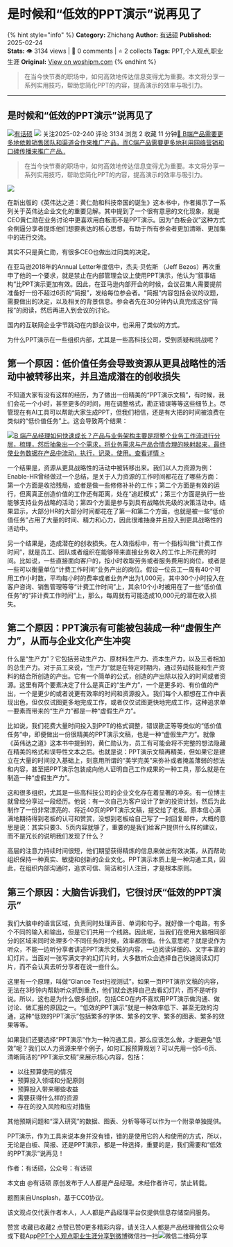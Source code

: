 # 是时候和“低效的PPT演示”说再见了
{% hint style="info" %}
**Category:** Zhichang
**Author:** [有话硕](https://www.woshipm.com/u/1557916)
**Published:** 2025-02-24  
**Stats:** 👁️ 3134 views | 💬 0 comments | ⭐ 2 collects
**Tags:** PPT,个人观点,职业生涯
**Original:** [View on woshipm.com](https://www.woshipm.com/zhichang/6184084.html)
{% endhint %}
> 在当今快节奏的职场中，如何高效地传达信息变得尤为重要。本文将分享一系列实用技巧，帮助您简化PPT的内容，提高演示的效率与吸引力。

---

## 是时候和“低效的PPT演示”说再见了

[![](https://static.woshipm.com/view/woshipm_api_def_20231219092604_5859.jpg?imageView2/1/w/72/h/72/q/100)](https://www.woshipm.com/u/1557916)[有话硕](https://www.woshipm.com/u/1557916) ![](https://static.woshipm.com/tag/1101_1@2x.png) 关注2025-02-240 评论 3134 浏览 2 收藏 11 分钟[🔗 B端产品需要更多地依赖销售团队和渠道合作来推广产品，而C端产品需要更多地利用网络营销和口碑传播来推广产品..](https://ke.qidianla.com/courses/bcpm)

> 在当今快节奏的职场中，如何高效地传达信息变得尤为重要。本文将分享一系列实用技巧，帮助您简化PPT的内容，提高演示的效率与吸引力。

![](https://image.woshipm.com/2023/07/07/47125c56-1c97-11ee-a448-00163e0b5ff3.jpg)

在新出版的《英伟达之道：黄仁勋和科技帝国的诞生》这本书中，作者揭示了一系列关于英伟达企业文化的重要见解。其中提到了一个很有意思的文化现象，就是CEO黄仁勋在业务讨论中更喜欢用白板而不是PPT演示。因为“白板会议”这种方式会倒逼分享者提炼他们想要表达的核心思想，有助于所有参会者更加清晰、更加集中的进行交流。

其实不只是黄仁勋，有很多CEO也做出过同类的决定。

在亚马逊2018年的Annual Letter年度信中，杰夫·贝佐斯 （Jeff Bezos）再次重申了他的一个要求，就是禁止在内部管理会议上使用PPT演示，他认为“叙事结构”比PPT演示更加有效。因此，在亚马逊内部开会的时候，会议召集人需要提前准备好一份不超过6页的“简报”，发给每位参会者。“简报”内容包括会议的议题，需要做出的决定，以及相关的背景信息。参会者先在30分钟内认真完成这份“简报”的阅读，然后再进入到会议的讨论。

国内的互联网企业字节跳动在内部会议中，也采用了类似的方式。

为什么PPT演示在一些组织内部，尤其是一些高科技公司，受到质疑和挑战呢？

## 第一个原因：低价值任务会导致资源从更具战略性的活动中被转移出来，并且造成潜在的创收损失

不知道大家有没有这样的经历，为了做出一份精美的“PPT演示文稿”，有时候，我们会花一个小时，甚至更多的时间，用在调整格式，勘正错误等等这些细节上。尽管现在有AI工具可以帮助大家生成PPT，但我们相信，还是有大把的时间被浪费在类似的“低价值任务”上。这会导致两个结果：

[![](https://image.woshipm.com/2023/08/02/a53a469e-30e3-11ee-88e7-00163e0b5ff3.png)B 端产品经理如何快速成长？产品与业务架构主要是将整个业务工作流进行分层，梳理，然后抽象出一个个需求，将业务需求与产品合情合理的映射起来，最终使业务数据在产品中流动，执行，记录，使用。查看详情 >](https://ke.qidianla.com/courses/bcpm)

一个结果是，资源从更具战略性的活动中被转移出来。我们以人力资源为例：Enable-HR曾经做过一个总结，是关于人力资源的工作时间都花在了哪些方面：第一个方面是收拾残局，或者是做一些修修补补的工作；第二个方面是有效的运行，但离真正创造价值的工作还有距离，处在“追赶模式”；第三个方面是执行一些能够支持业务战略的活动；第四个方面是参与到具有战略优先级的决策活动中。结果显示，大部分HR的大部分时间都花在了第一和第二个方面，也就是被一些“低价值任务”占用了大量的时间、精力和心力，因此很难抽身并且投入到更具战略性的活动中。

另一个结果是，造成潜在的创收损失。在人效指标中，有一个指标叫做“计费工作时间”，就是员工、团队或者组织在能够带来直接业务收入的工作上所花费的时间。比如说，一些直接面向客户的，按小时收取劳务或者服务费用的岗位，或者是一些可以衡量单位“计费工作时间”业务产出的岗位。假设一位员工一周有40个可用工作小时数，平均每小时的费率或者业务产出为1,000元，其中30个小时投入在客户咨询、销售管理等等“计费工作时间”上，其余10个小时被用在了一些“低价值任务”的“非计费工作时间”上，那么，每周就有可能造成10,000元的潜在收入损失。

## 第二个原因：PPT演示有可能被包装成一种“虚假生产力”，从而与企业文化产生冲突

什么是“生产力”？它包括劳动生产力、原材料生产力、资本生产力，以及三者相加的总生产力。对于员工来说，“生产力”就是在特定时期内，通过劳动技能和生产资料的结合所创造的产出。它有一个简单的公式，创造的产出除以投入的时间或者资源。这里有两个要素决定了什么是真正的“生产力”，一个是更多的、有价值的产出，一个是更少的或者说更有效率的时间和资源投入。我们每个人都想在工作中表现出色，但仅仅试图更多地完成工作，或者仅仅试图更快地完成工作，这种追求单一要素而带来的“生产力”都是一种“虚假生产力”。

比如说，我们花费大量时间投入到PPT的格式调整，错误勘正等等类似的“低价值任务”中，即便做出一份很精美的PPT演示文稿，也是一种“虚假生产力”。就像《英伟达之道》这本书中提到的，黄仁勋认为，员工有可能会将不完整的想法隐藏在精美的格式和误导性文本之后。也就是说：PPT演示文稿再精美，但如果它是建立在大量的时间投入基础上，刻意用所谓的“美学完美”来弥补或者掩盖薄弱的想法和内容，甚至把PPT演示包装成向他人证明自己工作成果的一种工具，那么就是在制造一种“虚假生产力”。

这和很多组织，尤其是一些高科技公司的企业文化存在着显著的冲突。有一位博主就曾经分享过一段经历。他说：有一次自己为客户设计了新的投资计划，然后为此制作了一份非常漂亮的、将近40页的PPT演示文稿，提交给了老板。原本信心满满地期待得到老板的认可和赞赏，没想到老板给自己写了一封回复邮件，大概的意思是说：其实只要3、5页内容就够了，重要的是我们给客户提供什么样的建议，而不是冗长的说明我们发现了什么？

高层的注意力持续时间很短，他们期望获得精炼的信息来做出有效决策，从而帮助组织保持一种真实、敏捷和创新的企业文化。PPT演示本质上是一种沟通工具，因此，在组织内部沟通时，追求可信、简洁和引人注目，才是根本原则。

## 第三个原因：大脑告诉我们，它很讨厌“低效的PPT演示”

我们大脑中的语言区域，负责同时处理声音、单词和句子。就好像一个电路，有多个不同的输入和输出，但是它们共用一个线路。因此呢，当我们在使用大脑相同部分的区域来同时处理多个不同任务的时候，效率都很低。什么意思呢？就是说作为听众，不能一边听分享者讲述PPT演示文稿的内容，一边阅读详细的、文字丰富的幻灯片。当面对一张写满文字的幻灯片时，大多数听众会选择自己快速阅读幻灯片，而不会认真去听分享者在说一些什么。

这里有一个原理，叫做“Glance Test扫视测试”，如果一页PPT演示文稿的内容，无法在3秒钟内帮助听众抓到重点，他们就会选择自己去看幻灯片，而不是听你说。所以，这也是为什么很多组织，包括CEO在内不喜欢用PPT演示做沟通、做讨论、做汇报的原因之一。“低效的PPT演示”就是一种效率低下、甚至无效的沟通，这种“低效的PPT演示”包括繁多的字体、繁多的文字、繁多的图表、繁多的效果等等。

如果我们还要选择“PPT演示”作为一种沟通工具，那么应该怎么做，才能避免“低效”呢？我们以人力资源来举个例子，如何汇报预算规划？可以先用一份5-6页、清晰简洁的“PPT演示文稿”来展示核心内容，包括：

*   以往预算使用的情况
*   预算投入领域和分配原则
*   预算投入带来哪些收益
*   需要获得什么样的资源
*   存在的投入风险和应对措施

其他预期问题和“深入研究”的数据、图表、分析等等可以作为一个附录单独提供。

PPT演示，作为工具来说本身并没有错，错的是使用它的人和使用的方式，所以，无论是白板、简报、还是PPT演示，都是一种选择，重要的是，我们需要和“低效的PPT演示”说再见！

作者：有话硕，公众号：有话硕

本文由 @有话硕 原创发布于人人都是产品经理。未经作者许可，禁止转载。

题图来自Unsplash，基于CC0协议。

该文观点仅代表作者本人，人人都是产品经理平台仅提供信息存储空间服务。

赞赏 收藏已收藏2 点赞已赞0更多精彩内容，请关注人人都是产品经理微信公众号或下载App[PPT](https://www.woshipm.com/tag/ppt)[个人观点](https://www.woshipm.com/tag/%e4%b8%aa%e4%ba%ba%e8%a7%82%e7%82%b9)[职业生涯](https://www.woshipm.com/tag/%e8%81%8c%e4%b8%9a%e7%94%9f%e6%b6%af)[分享到微博](https://service.weibo.com/share/share.php?appkey=2775287854&title=是时候和“低效的PPT演示”说再见了&url=https://www.woshipm.com/zhichang/6184084.html&pic=https://image.woshipm.com/2023/07/07/47125c56-1c97-11ee-a448-00163e0b5ff3.jpg)微信扫一扫![微信二维码](https://api.pwmqr.com/qrcode/create/?url=https://www.woshipm.com/zhichang/6184084.html)分享